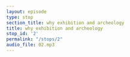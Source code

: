 ```yaml
---
layout: episode
type: stop
section_title: why exhibition and archeology
title: why exhibition and archeology
stop_id: '2'
permalink: "/stops/2"
audio_file: 02.mp3
---
```


